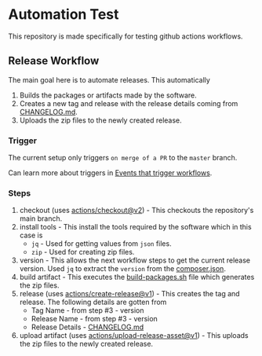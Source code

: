 # Automation Test
This repository is made specifically for testing github actions workflows.

## Release Workflow
The main goal here is to automate releases. This automatically
1. Builds the packages or artifacts made by the software.
2. Creates a new tag and release with the release details coming from [CHANGELOG.md](./CHANGELOG.md).
3. Uploads the zip files to the newly created release.

### Trigger
The current setup only triggers `on merge of a PR` to the `master` branch.

Can learn more about triggers in [Events that trigger workflows](https://docs.github.com/en/actions/reference/events-that-trigger-workflows).

### Steps
1. checkout (uses [actions/checkout@v2](https://github.com/actions/checkout)) - This checkouts the repository's main branch.
2. install tools - This install the tools required by the software which in this case is
    - `jq` - Used for getting values from `json` files.
    - `zip` - Used for creating zip files.
3. version - This allows the next workflow steps to get the current release version. Used `jq` to extract the `version` from the [composer.json](./composer.json).
4. build artifact - This executes the [build-packages.sh](./build/build-packages.sh) file which generates the zip files.
5. release (uses [actions/create-release@v1](https://github.com/actions/create-release)) - This creates the tag and release. The following details are gotten from
    - Tag Name - from step #3 - version
    - Release Name - from step #3 - version
    - Release Details - [CHANGELOG.md](./CHANGELOG.md)
6. upload artifact (uses [actions/upload-release-asset@v1](https://github.com/actions/upload-release-asset)) - This uploads the zip files to the newly created release.
